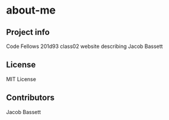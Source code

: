 # about-me

## Project info 

Code Fellows 201d93 class02 website describing Jacob Bassett

## License

MIT License

## Contributors

Jacob Bassett